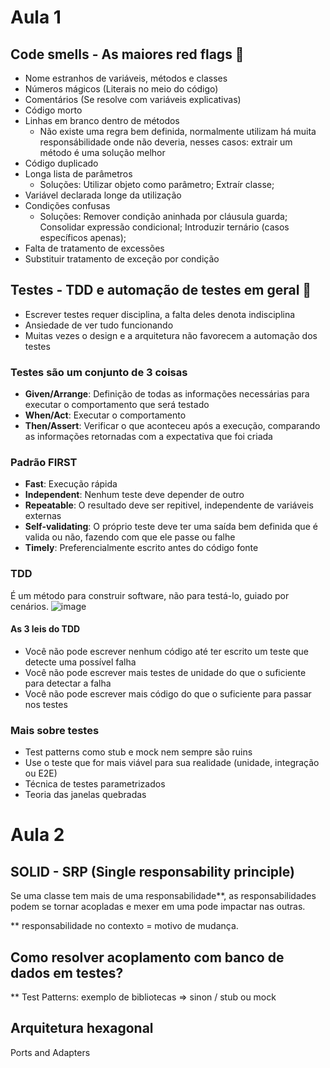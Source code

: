 # Aula 1
## Code smells - As maiores red flags 🚩
- Nome estranhos de variáveis, métodos e classes
- Números mágicos (Literais no meio do código)
- Comentários (Se resolve com variáveis explicativas)
- Código morto
- Linhas em branco dentro de métodos
  - Não existe uma regra bem definida, normalmente utilizam há muita responsábilidade onde não deveria, nesses casos: extrair um método é uma solução melhor
- Código duplicado
- Longa lista de parâmetros
  - Soluções: Utilizar objeto como parâmetro; Extraír classe;
- Variável declarada longe da utilização
- Condições confusas
  - Soluções: Remover condição aninhada por cláusula guarda; Consolidar expressão condicional; Introduzir ternário (casos específicos apenas);
- Falta de tratamento de excessões
- Substituir tratamento de exceção por condição

## Testes - TDD e automação de testes em geral 🧪
- Escrever testes requer disciplina, a falta deles denota indisciplina
- Ansiedade de ver tudo funcionando
- Muitas vezes o design e a arquitetura não favorecem a automação dos testes
### Testes são um conjunto de 3 coisas
- **Given/Arrange**: Definição de todas as informações necessárias para executar o comportamento que será testado
- **When/Act**: Executar o comportamento
- **Then/Assert**: Verificar o que aconteceu após a execução, comparando as informações retornadas com a expectativa que foi criada
### Padrão FIRST
- **Fast**: Execução rápida
- **Independent**: Nenhum teste deve depender de outro
- **Repeatable**: O resultado deve ser repitivel, independente de variáveis externas
- **Self-validating**: O próprio teste deve ter uma saída bem definida que é valida ou não, fazendo com que ele passe ou falhe
- **Timely**: Preferencialmente escrito antes do código fonte

### TDD
É um método para construir software, não para testá-lo, guiado por cenários.
![image](https://github.com/matthsena/clean-code-clean-arch-14/assets/36769242/7cbca7f0-d57c-44e9-bbed-d6a4507cbdaf)
#### As 3 leis do TDD
- Você não pode escrever nenhum código até ter escrito um teste que detecte uma possível falha
- Você não pode escrever mais testes de unidade do que o suficiente para detectar a falha
- Você não pode escrever mais código do que o suficiente para passar nos testes

### Mais sobre testes

- Test patterns como stub e mock nem sempre são ruins
- Use o teste que for mais viável para sua realidade (unidade, integração ou E2E)
- Técnica de testes parametrizados
- Teoria das janelas quebradas

# Aula 2
## SOLID - SRP (Single responsability principle)
Se uma classe tem mais de uma responsabilidade**, as responsabilidades podem se tornar acopladas e mexer em uma pode impactar nas outras.

** responsabilidade no contexto = motivo de mudança.

## Como resolver acoplamento com banco de dados em testes?
** Test Patterns: exemplo de bibliotecas => sinon / stub ou mock

## Arquitetura hexagonal
Ports and Adapters